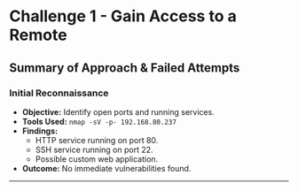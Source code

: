 # Challenge 1 - Gain Access to a Remote

## Summary of Approach & Failed Attempts


### **Initial Reconnaissance**
- **Objective:** Identify open ports and running services.
- **Tools Used:** `nmap -sV -p- 192.168.80.237`
- **Findings:**
  - HTTP service running on port 80.
  - SSH service running on port 22.
  - Possible custom web application.
- **Outcome:** No immediate vulnerabilities found.

---

